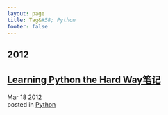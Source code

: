 ```yaml
---
layout: page
title: Tag&#58; Python
footer: false
---
```


<div id="blog-archives" class="category">
<h2>2012</h2>

<article>
<h1><a href="/2012/03/18/learningpythonthehardway/index.html">Learning Python the Hard Way笔记</a></h1>
<time datetime="2012-03-18T00:00:00-06:00" pubdate><span class='month'>Mar</span> <span class='day'>18</span> <span class='year'>2012</span></time>
<footer>
<span class="categories">posted in 
<a href='/blog/categories/python/'>Python</a></span>
</footer>
</article>
</div>
